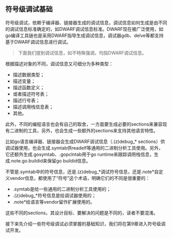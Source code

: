 ## 符号级调试基础

符号级调试，依赖于编译器、链接器生成的调试信息，调试信息如何生成是由不同的调试信息标准确定的，如DWARF调试信息标准。DWARF现在被广泛使用，如go编译工具链也是采用DWARF指导生成调试信息，调试器gdb、delve等都支持基于DWARF调试信息进行调试。

> 下面我们提到调试信息，如不特殊强调，均指DWARF调试信息。

根据描述对象的不同，调试信息又可细分为多种类型：

- 描述数据类型；
- 描述变量；
- 描述函数定义；
- 或者描述符号表；
- 描述行号表；
- 描述调用栈信息表；
- 其他。

此外，不同的编程语言也会有自己的取舍，一方面要生成必要的sections来兼容现有二进制的工具，另外，也会生成一些额外的sections来支持其他语言特性。

比如go语言编译器、链接器会生成DWARF调试信息（.(z)debug_* sections）供调试器使用，也会生成.symtab供readelf等通用的二进制分析工具使用。另外，它还额外生成.gosymtab、.gopclntab用于go runtime来跟踪调用栈信息，生成.note.go.buildid来保留go buildid信息。

不管是.symtab中的符号信息，还是.(z)debug\_\*调试符号信息，还是.note\*自定义vendor信息，都使用了“符号”这个术语，明确它们的不同是很重要的：

- .symtab是给一些通用的二进制分析工具使用的；
- .(z)debug\_\*符号信息是给调试器使用的；
- .note\*给语言等vendor留作扩展使用的。

这些不同的sections，其设计目标、要解决的问题是不同的，读者不要混淆。

接下来先介绍一些符号级调试必须掌握的基础知识，我们将在第9章进入符号级调试开发。

